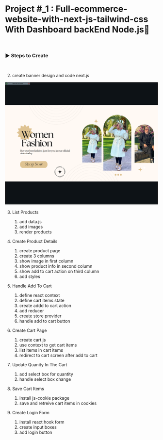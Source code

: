 # Project #\_1 : Full-ecommerce-website-with-next-js-tailwind-css With Dashboard backEnd Node.js🌟

<br />

<h3 align="left">▶ Steps to Create</h3><br />

2. create banner design and code next.js

![Alt text](</public/img/image_readme/Screenshot%20(141).png>)

3. List Products

   1. add data.js
   2. add images
   3. render products

4. Create Product Details

   1. create product page
   2. create 3 columns
   3. show image in first column
   4. show product info in second column
   5. show add to cart action on third column
   6. add styles

5. Handle Add To Cart

   1. define react context
   2. define cart items state
   3. create addd to cart action
   4. add reducer
   5. create store provider
   6. handle add to cart button

6. Create Cart Page

   1. create cart.js
   2. use context to get cart items
   3. list items in cart items
   4. redirect to cart screen after add to cart

7. Update Quanity In The Cart

   1. add select box for quantity
   2. handle select box change

8. Save Cart Items

   1. install js-cookie package
   2. save and retreive cart items in cookies

9. Create Login Form
   1. install react hook form
   2. create input boxes
   3. add login button
